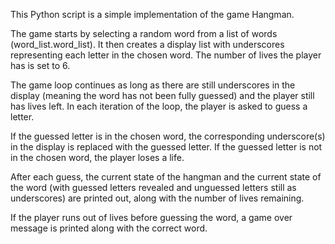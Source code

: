 
This Python script is a simple implementation of the game Hangman.

The game starts by selecting a random word from a list of words (word_list.word_list). 
It then creates a display list with underscores representing each letter in the chosen word. 
The number of lives the player has is set to 6.

The game loop continues as long as there are still underscores in the display (meaning the word 
has not been fully guessed) and the player still has lives left. In each iteration of the loop, 
the player is asked to guess a letter.

If the guessed letter is in the chosen word, the corresponding underscore(s) in the display is 
replaced with the guessed letter. If the guessed letter is not in the chosen word, the player 
loses a life.

After each guess, the current state of the hangman and the current state of the word (with guessed 
letters revealed and unguessed letters still as underscores) are printed out, along with the number 
of lives remaining.

If the player runs out of lives before guessing the word, a game over message is printed along 
with the correct word.